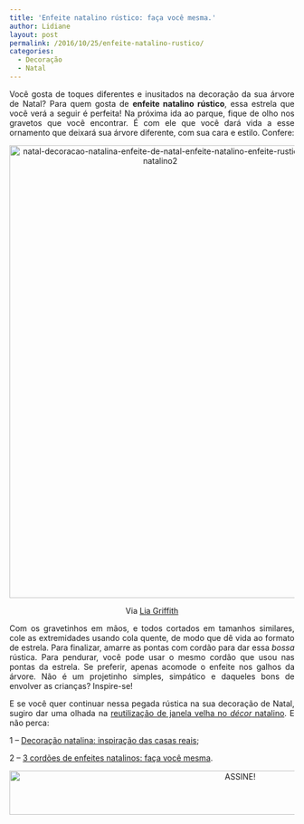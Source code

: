 ```yaml
---
title: 'Enfeite natalino rústico: faça você mesma.'
author: Lidiane
layout: post
permalink: /2016/10/25/enfeite-natalino-rustico/
categories:
  - Decoração
  - Natal
---
```

<p align="justify">
  Você gosta de toques diferentes e inusitados na decoração da sua árvore de Natal? Para quem gosta de <strong>enfeite natalino rústico</strong>, essa estrela que você verá a seguir é perfeita! Na próxima ida ao parque, fique de olho nos gravetos que você encontrar. É com ele que você dará vida a esse ornamento que deixará sua árvore diferente, com sua cara e estilo. Confere:
</p>

<p align="center">
  <img class="alignnone size-full wp-image-13178" src="https://www.trololodemulher.com.br/2016/10/NATAL-DECORACAO-NATALINA-ENFEITE-DE-NATAL-ENFEITE-NATALINO-ENFEITE-RUSTICO-NATALINO2.jpg" alt="natal-decoracao-natalina-enfeite-de-natal-enfeite-natalino-enfeite-rustico-natalino2" width="533" height="800" />
</p>

<p align="center">
  Via <a href="https://liagriffith.com/" target="_blank" rel="noopener noreferrer">Lia Griffith</a>
</p>

<p align="justify">
  Com os gravetinhos em mãos, e todos cortados em tamanhos similares, cole as extremidades usando cola quente, de modo que dê vida ao formato de estrela. Para finalizar, amarre as pontas com cordão para dar essa <em>bossa</em> rústica. Para pendurar, você pode usar o mesmo cordão que usou nas pontas da estrela. Se preferir, apenas acomode o enfeite nos galhos da árvore. Não é um projetinho simples, simpático e daqueles bons de envolver as crianças? Inspire-se!
</p>

<p align="justify">
  E se você quer continuar nessa pegada rústica na sua decoração de Natal, sugiro dar uma olhada na <a href="http://www.decoracaodacasa.com/decoracao-natal-2014/" target="_blank" rel="noopener noreferrer">reutilização de janela velha no <em>décor</em> natalino</a>. E não perca:
</p>

<p align="justify">
  1 – <a href="http://www.decoracaodacasa.com/decoracao-natalina/" target="_blank" rel="noopener noreferrer">Decoração natalina: inspiração das casas reais</a>;
</p>

<p align="justify">
  2 – <a href="http://www.decoracaodacasa.com/enfeites-natalinos/" target="_blank" rel="noopener noreferrer">3 cordões de enfeites natalinos: faça você mesma</a>.
</p>

<p align="center">
  <a href="http://feedburner.google.com/fb/a/mailverify?uri=blogBichaFemea&loc=en_US" target="_blank" rel="noopener noreferrer"><img class="alignnone size-full wp-image-10439" src="https://www.trololodemulher.com.br/2014/09/ASSINE.png" alt="ASSINE!" width="800" height="78" /></a>
</p>

<p align="justify">
